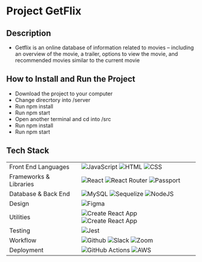 # Project GetFlix

## Description

- Getflix is an online database of information related to movies – including an overview of the movie, a trailer, options to view the movie, and recommended movies similar to the current movie

## How to Install and Run the Project
- Download the project to your computer
- Change direcrtory into /server
- Run npm install
- Run npm start
- Open another terminal and cd into /src
- Run npm install
- Run npm start

## Tech Stack
<table>
  <tbody>
    <tr>
      <td>Front End Languages</td>
      <td>
        <img alt="JavaScript" src="https://img.shields.io/badge/-Javascript-F7DF1E?style=for-the-badge&labelColor=black&logo=javascript&logoColor=F7DF1E" />
        <img alt="HTML" src="https://img.shields.io/badge/-HTML%205-E34F26?style=for-the-badge&labelColor=black&logo=html5&logoColor=E34F26" />
        <img alt="CSS" src="https://img.shields.io/badge/-SASS-CC6699?style=for-the-badge&labelColor=black&logo=html5&logoColor=CC6699" />
      </td>
    </tr>
    <tr>
      <td>Frameworks & Libraries</td>
      <td>
        <img alt="React" src="https://img.shields.io/badge/react-61DAFB?&style=for-the-badge&logo=react&labelColor=black&logoColor=61DAFB" />
        <img alt="React Router" src="https://img.shields.io/badge/react%20router-CA4245?&style=for-the-badge&logo=react-router&labelColor=black&logoColor=CA4245" />
        <img alt="Passport" src="https://img.shields.io/badge/-Passport-34E27A?style=for-the-badge&labelColor=black&logo=passport&logoColor=34E27A" />
      </td>
    </tr>
      <td>Database & Back End</td>
      <td>
        <img alt="MySQL" src="https://img.shields.io/badge/mysql-4479A1?style=for-the-badge&logo=mysql&logoColor=white&labelColor=black"/>
        <img alt="Sequelize" src="https://img.shields.io/badge/-Sequelize-52B0E7?&style=for-the-badge&labelColor=black&logo=sequelize&logoColor=52B0E7"/>
        <img alt="NodeJS" src="https://img.shields.io/badge/-Node.js-339933?&style=for-the-badge&labelColor=black&logo=node.js&logoColor=339933"/>
      </td>
    </tr>
      <td>Design</td>
      <td>
        <img alt="Figma" src="https://img.shields.io/badge/Figma-F24E1E?style=for-the-badge&labelColor=black&logo=figma&logoColor=F24E1E" />
      </td>
    </tr>
    <tr>
      <td>Utilities</td>
      <td>
        <img alt="Create React App" src="https://img.shields.io/badge/create%20react%20app-09D3AC?&style=for-the-badge&logo=create-react-app&labelColor=black&logoColor=09D3AC" />
        <img alt="Create React App" src="https://img.shields.io/badge/npm-CB3837?&style=for-the-badge&logo=npm&labelColor=black&logoColor=09D3AC" />
      </td>
    </tr>
         <tr>
      <td>Testing</td>
      <td>
        <img alt="Jest" src="https://img.shields.io/badge/jest-C21325?&style=for-the-badge&logo=jest&labelColor=black&logoColor=C21325" />      
        </td>
    </tr>
     <tr>
      <td>Workflow</td>
      <td>
        <img alt="Github" src="https://img.shields.io/badge/GitHub-100000?style=for-the-badge&logo=github&logoColor=white"/>
        <img alt="Slack" src="https://img.shields.io/badge/Slack-4A154B?style=for-the-badge&logo=slack&logoColor=white"/>
        <img alt="Zoom" src="https://img.shields.io/badge/Zoom-2D8CFF?style=for-the-badge&logo=zoom&logoColor=white"/>
      </td>
    </tr>
    <tr>
      <td>Deployment</td>
      <td>
        <img alt="GitHub Actions" src="https://img.shields.io/badge/githubactions-2088FF?style=for-the-badge&labelColor=black&logo=githubactions&logoColor=2088FF"/>
        <img alt="AWS" src="https://img.shields.io/badge/Amazon_AWS-232F3E?style=for-the-badge&labelColor=black&logo=amazon-aws&logoColor=white" />
      </td>
    </tr>
  </tbody>
</table>





